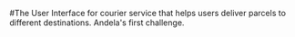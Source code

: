 #The User Interface for courier service that helps users deliver parcels to different destinations.
Andela's first challenge.
